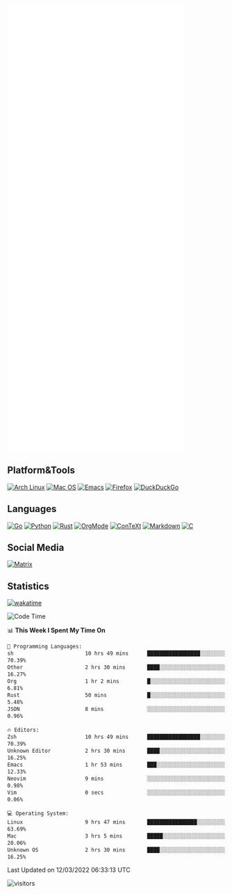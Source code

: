 ![Metrics](https://github.com/SteamedFish/SteamedFish/blob/master/github-metrics.svg)

## Platform&Tools

[![Arch Linux](https://img.shields.io/badge/ArchLinux-1793D1?logo=arch-linux&logoColor=fff&style=flat-square)](https://archlinux.org/)
[![Mac OS](https://img.shields.io/badge/MacOS-000000?style=flat-square&logo=macos&logoColor=F0F0F0)](https://www.apple.com/macos/)
[![Emacs](https://img.shields.io/badge/Emacs-%237F5AB6.svg?&style=flat-square&logo=gnu-emacs&logoColor=white)](https://www.gnu.org/software/emacs/)
[![Firefox](https://img.shields.io/badge/Firefox-FF7139?style=flat-square&logo=Firefox-Browser&logoColor=white)](https://firefox.com/)
[![DuckDuckGo](https://img.shields.io/badge/DuckDuckGo-DE5833?style=flat-square&logo=DuckDuckGo&logoColor=white)](https://duckduckgo.com/)

## Languages

[![Go](https://img.shields.io/badge/Golang-%2300ADD8.svg?style=flat-square&logo=go&logoColor=white)](https://golang.org/)
[![Python](https://img.shields.io/badge/Python-3670A0?style=flat-square&logo=python&logoColor=ffdd54)](https://www.python.org/)
[![Rust](https://img.shields.io/badge/Rust-%23000000.svg?style=flat-square&logo=rust&logoColor=white)](https://www.rust-lang.org/)
[![OrgMode](https://img.shields.io/badge/OrgMode-%23000000.svg?style=flat-square&logo=org&logoColor=white)](https://orgmode.org/)
[![ConTeXt](https://img.shields.io/badge/ConTeXt-%23008080.svg?style=flat-square&logo=latex&logoColor=white)](https://contextgarden.net/)
[![Markdown](https://img.shields.io/badge/MarkDown-%23000000.svg?style=flat-square&logo=markdown&logoColor=white)](https://daringfireball.net/projects/markdown/)
[![C](https://img.shields.io/badge/C-%2300599C.svg?style=flat-square&logo=c&logoColor=white)](https://www.iso.org/standard/74528.html)

## Social Media

[![Matrix](https://img.shields.io/badge/SteamedFish-2CA5E0?style=social&logo=matrix&logoColor=black)](https://matrix.to/#/@i:steamedfish.org)

## Statistics
[![wakatime](https://wakatime.com/badge/user/168280d6-fcf2-4b4f-ad3a-dc4612f35b38.svg)](https://wakatime.com/@168280d6-fcf2-4b4f-ad3a-dc4612f35b38)

<!--START_SECTION:waka-->
![Code Time](http://img.shields.io/badge/Code%20Time-1%2C647%20hrs%2049%20mins-blue)

📊 **This Week I Spent My Time On** 

```text
💬 Programming Languages: 
sh                       10 hrs 49 mins      █████████████████░░░░░░░░   70.39% 
Other                    2 hrs 30 mins       ████░░░░░░░░░░░░░░░░░░░░░   16.27% 
Org                      1 hr 2 mins         █░░░░░░░░░░░░░░░░░░░░░░░░   6.81% 
Rust                     50 mins             █░░░░░░░░░░░░░░░░░░░░░░░░   5.48% 
JSON                     8 mins              ░░░░░░░░░░░░░░░░░░░░░░░░░   0.96%

🔥 Editors: 
Zsh                      10 hrs 49 mins      █████████████████░░░░░░░░   70.39% 
Unknown Editor           2 hrs 30 mins       ████░░░░░░░░░░░░░░░░░░░░░   16.25% 
Emacs                    1 hr 53 mins        ███░░░░░░░░░░░░░░░░░░░░░░   12.33% 
Neovim                   9 mins              ░░░░░░░░░░░░░░░░░░░░░░░░░   0.98% 
Vim                      0 secs              ░░░░░░░░░░░░░░░░░░░░░░░░░   0.06%

💻 Operating System: 
Linux                    9 hrs 47 mins       ████████████████░░░░░░░░░   63.69% 
Mac                      3 hrs 5 mins        █████░░░░░░░░░░░░░░░░░░░░   20.06% 
Unknown OS               2 hrs 30 mins       ████░░░░░░░░░░░░░░░░░░░░░   16.25%

```


 Last Updated on 12/03/2022 06:33:13 UTC
<!--END_SECTION:waka-->

![visitors](https://visitor-badge.laobi.icu/badge?page_id=SteamedFish.SteamedFish)
